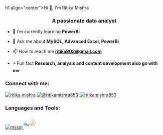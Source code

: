 h1 align="center">Hi 👋, I'm Ritika Mishra</h1>
<h3 align="center">A passionate data analyst</h3>

- 🌱 I’m currently learning **PowerBi**

- 💬 Ask me about **MySQL, Advanced Excel, PowerBi**

- 📫 How to reach me **ritika803@gmail.com**

- ⚡ Fun fact **Research, analysis and content development also go with me**

<h3 align="left">Connect with me:</h3>
<p align="left">
<a href="https://linkedin.com/in/ritika mishra" target="blank"><img align="center" src="https://raw.githubusercontent.com/rahuldkjain/github-profile-readme-generator/master/src/images/icons/Social/linked-in-alt.svg" alt="ritika mishra" height="30" width="40" /></a>
<a href="https://www.hackerrank.com/@ritikamishra853" target="blank"><img align="center" src="https://raw.githubusercontent.com/rahuldkjain/github-profile-readme-generator/master/src/images/icons/Social/hackerrank.svg" alt="@ritikamishra853" height="30" width="40" /></a>
<a href="https://www.leetcode.com/ritikamishra853" target="blank"><img align="center" src="https://raw.githubusercontent.com/rahuldkjain/github-profile-readme-generator/master/src/images/icons/Social/leet-code.svg" alt="ritikamishra853" height="30" width="40" /></a>
</p>

<h3 align="left">Languages and Tools:</h3>
<p align="left"> <a href="https://www.microsoft.com/en-us/sql-server" target="_blank" rel="noreferrer"> <img src="https://www.svgrepo.com/show/303229/microsoft-sql-server-logo.svg" alt="mssql" width="40" height="40"/> </a> <a href="https://www.mysql.com/" target="_blank" rel="noreferrer"> <img src="https://raw.githubusercontent.com/devicons/devicon/master/icons/mysql/mysql-original-wordmark.svg" alt="mysql" width="40" height="40"/> </a> </p>
